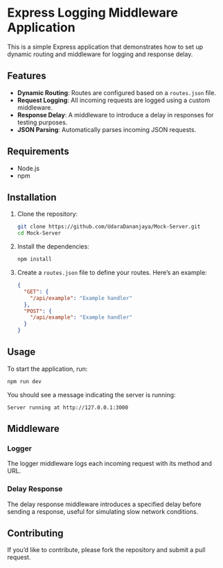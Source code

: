 # Express Logging Middleware Application

This is a simple Express application that demonstrates how to set up dynamic routing and middleware for logging and response delay.

## Features

- **Dynamic Routing**: Routes are configured based on a `routes.json` file.
- **Request Logging**: All incoming requests are logged using a custom middleware.
- **Response Delay**: A middleware to introduce a delay in responses for testing purposes.
- **JSON Parsing**: Automatically parses incoming JSON requests.

## Requirements

- Node.js
- npm

## Installation

1. Clone the repository:
   ```bash
   git clone https://github.com/UdaraDananjaya/Mock-Server.git
   cd Mock-Server

2. Install the dependencies:
   ```bash
   npm install
   ```

3. Create a `routes.json` file to define your routes. Here’s an example:
   ```json
   {
     "GET": {
       "/api/example": "Example handler"
     },
     "POST": {
       "/api/example": "Example handler"
     }
   }
   ```

## Usage

To start the application, run:

```bash
npm run dev
```

You should see a message indicating the server is running:

```
Server running at http://127.0.0.1:3000
```

## Middleware

### Logger

The logger middleware logs each incoming request with its method and URL.

### Delay Response

The delay response middleware introduces a specified delay before sending a response, useful for simulating slow network conditions.

## Contributing

If you’d like to contribute, please fork the repository and submit a pull request.